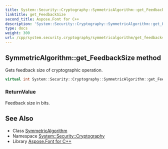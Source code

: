 ```yaml
---
title: System::Security::Cryptography::SymmetricAlgorithm::get_FeedbackSize method
linktitle: get_FeedbackSize
second_title: Aspose.Font for C++
description: 'System::Security::Cryptography::SymmetricAlgorithm::get_FeedbackSize method. Gets feedback size of cryptographic operation in C++.'
type: docs
weight: 300
url: /cpp/system.security.cryptography/symmetricalgorithm/get_feedbacksize/
---
```

## SymmetricAlgorithm::get_FeedbackSize method


Gets feedback size of cryptographic operation.

```cpp
virtual int System::Security::Cryptography::SymmetricAlgorithm::get_FeedbackSize()
```


### ReturnValue

Feedback size in bits.

## See Also

* Class [SymmetricAlgorithm](../)
* Namespace [System::Security::Cryptography](../../)
* Library [Aspose.Font for C++](../../../)
